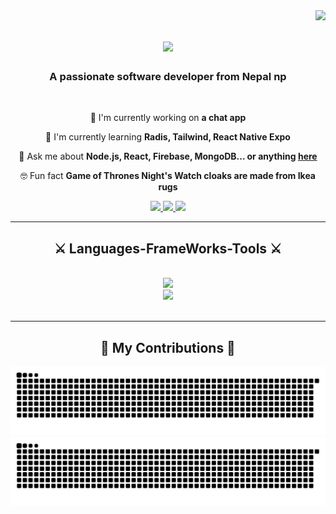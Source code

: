 <img align="right" src="https://visitor-badge.laobi.icu/badge?page_id=sales07.salesp07" />

<h1 align="center">
<img src="https://readme-typing-svg.herokuapp.com/?font=Righteous&size=35&center=true&vCenter=true&width=500&height=70&duration4000&lines=Hi+There!+👋;+I'm+Ujjwal+Dhungel!;" />
</h1>

<h3 align="center">A passionate software developer from Nepal np</h3>

<br/>

<div align="center">
  
🔭 I'm currently working on **a chat app**

🌱 I'm currently learning **Radis, Tailwind, React Native Expo**

💬 Ask me about **Node.js, React, Firebase, MongoDB... or anything [here](https://github.com/Ujjwal-Dhungel/Ujjwal-Dhungel/issues)**

🤓 Fun fact **Game of Thrones Night's Watch cloaks are made from Ikea rugs**

</div>

<div align="center">
<a href="mailto:ujjwaldhungel87@gmail.com">
  <img src="https://img.shields.io/badge/Gmail-333333?style=for-the-badge&logo=gmail&logoColor=red" />
</a>
<a href="https://in.linkedin.com/in/ujjwal-dhungel" target="_blank">
<img src="https://img.shields.io/badge/LinkedIn-0077B5?style=for-the-badge&logo=linkedin&logoColor=white" target="_blank" />
</a>
<a href="https://Ujjwal-Dhungel.github.io" target="_blank">
<img src="https://img.shields.io/badge/Portfolio-FF5722?style=for-the-badge&logo=todoist&logoColor=white" target="_blank" /> <!-- sqlite, safari, google-chrome are other good icon options -->
</a>
</div>

<hr/>

<h2 align="center">⚔️ Languages-FrameWorks-Tools ⚔️</h2>
<br/>
<div align="center">
<a href="https://skillicons.dev">
<img src="https://skillicons.dev/icons?i=nodejs,github,python,javascript,express,firebase,mongodb,c,java" /><br>
<img src="https://skillicons.dev/icons?i=react,r,bootstrap,mui,mysql,flask,html,css,vscode,figma,git" />
</a>
</div>

<br/>
<hr/>

<div align="center">
  <h2>🐍 My Contributions 🐍</h2>


![GitHub Snake Light](https://github.com/Ujjwal-Dhungel/Ujjwal-Dhungel/blob/output/snake.svg#gh-light-mode-only)
![GitHub Snake Dark](https://github.com/Ujjwal-Dhungel/Ujjwal-Dhungel/blob/output/snake-dark.svg#gh-dark-mode-only)





